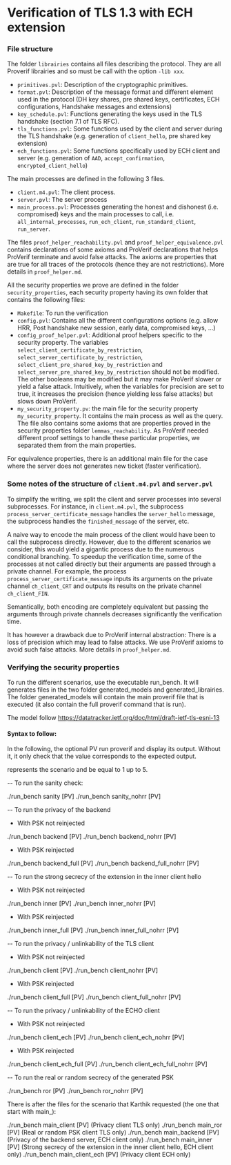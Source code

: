 # Verification of TLS 1.3 with ECH extension

### File structure

The folder `librairies` contains all files describing the protocol. They are all
Proverif librairies and so must be call with the option `-lib xxx`.
- `primitives.pvl`: Description of the cryptographic primitives.
- `format.pvl`: Description of the message format and different element used in the protocol (DH key shares, pre shared keys, certificates, ECH configurations, Handshake messages and extensions)
- `key_schedule.pvl`: Functions generating the keys used in the TLS handshake (section 7.1 of TLS RFC).
- `tls_functions.pvl`: Some functions used by the client and server during the TLS handshake (e.g. generation of `client_hello`, pre shared key extension)
- `ech_functions.pvl`: Some functions specifically used by ECH client and server (e.g. generation of `AAD`, `accept_confirmation`, `encrypted_client_hello`)

The main processes are defined in the following 3 files.
- `client.m4.pvl`: The client process.
- `server.pvl`: The server process
- `main_process.pvl`: Processes generating the honest and dishonest (i.e. compromised) keys and the main processes to call, i.e. `all_internal_processes`, `run_ech_client`, `run_standard_client`, `run_server`.

The files `proof_helper_reachability.pvl` and `proof_helper_equivalence.pvl` contains declarations of some axioms and ProVerif declarations that helps ProVerif terminate and avoid false attacks. The axioms are properties that are true for all traces of the protocols (hence they are not restrictions). More details in `proof_helper.md`.

All the security properties we prove are defined in the folder `security_properties`, each security property having its own folder that contains the following files:
- `Makefile`: To run the verification
- `config.pvl`: Contains all the different configurations options (e.g. allow HRR, Post handshake new session, early data, compromised keys, ...)
- `config_proof_helper.pvl`: Additional proof helpers specific to the security property. The variables `select_client_certificate_by_restriction`, `select_server_certificate_by_restriction`, `select_client_pre_shared_key_by_restriction` and `select_server_pre_shared_key_by_restriction` should not be modified. The other booleans may be modified but it may make ProVerif slower or yield a false attack. Intuitively, when the variables for precision are set to true, it increases the precision (hence yielding less false attacks) but slows down ProVerif.
- `my_security_property.pv`: the main file for the security property `my_security_property`. It contains the main process as well as the query. The file also contains some axioms that are properties proved in the security properties folder `lemmas_reachability`. As ProVerif needed different proof settings to handle these particular properties, we separated them from the main properties.

For equivalence properties, there is an additional main file for the case where the server does not generates new ticket (faster verification).

### Some notes of the structure of `client.m4.pvl` and `server.pvl`

To simplify the writing, we split the client and server processes into several subprocesses. For instance, in `client.m4.pvl`, the subprocess `process_server_certificate_message` handles the `server_hello` message, the subprocess handles the `finished_message` of the server, etc.

A naive way to encode the main process of the client would have been to call the subprocess directly. However, due to the different scenarios we consider, this would yield a gigantic process due to the numerous conditional branching. To speedup the verification time, some of the processes at not called directly but their arguments are passed through a private channel. For example, the process `process_server_certificate_message` inputs its arguments on the private channel `ch_client_CRT` and outputs its results on the private channel `ch_client_FIN`.

Semantically, both encoding are completely equivalent but passing the arguments through private channels decreases significantly the verification time.

It has however a drawback due to ProVerif internal abstraction: There is a loss of precision which may lead to false attacks. We use ProVerif axioms to avoid such false attacks. More details in `proof_helper.md`.

### Verifying the security properties


To run the different scenarios, use the executable run_bench. It will generates files in the two folder generated_models and generated_librairies. The folder generated_models will contain the main proverif file that is executed (it also contain the full proverif command that is run).

The model follow https://datatracker.ietf.org/doc/html/draft-ietf-tls-esni-13

#### Syntax to follow:

In the following, the optional PV run proverif and display its output. Without it, it only check that the value corresponds to the expected output.

<n> represents the scenario and be equal to 1 up to 5.

-- To run the sanity check:

./run_bench sanity [PV]
./run_bench sanity_nohrr [PV]

-- To run the privacy of the backend

* With PSK not reinjected

./run_bench backend <n> [PV]
./run_bench backend_nohrr <n> [PV]

* With PSK reinjected

./run_bench backend_full <n> [PV]
./run_bench backend_full_nohrr <n> [PV]

-- To run the strong secrecy of the extension in the inner client hello

* With PSK not reinjected

./run_bench inner <n> [PV]
./run_bench inner_nohrr <n> [PV]

* With PSK reinjected

./run_bench inner_full <n> [PV]
./run_bench inner_full_nohrr <n> [PV]

-- To run the privacy / unlinkability of the TLS client

* With PSK not reinjected

./run_bench client <n> [PV]
./run_bench client_nohrr <n> [PV]

* With PSK reinjected

./run_bench client_full <n> [PV]
./run_bench client_full_nohrr <n> [PV]

-- To run the privacy / unlinkability of the ECHO client

* With PSK not reinjected

./run_bench client_ech <n> [PV]
./run_bench client_ech_nohrr <n> [PV]

* With PSK reinjected

./run_bench client_ech_full <n> [PV]
./run_bench client_ech_full_nohrr <n> [PV]

-- To run the real or random secrecy of the generated PSK

./run_bench ror <n> [PV]
./run_bench ror_nohrr <n> [PV]



There is after the files for the scenario that Karthik requested (the one that start with main_):

./run_bench main_client [PV]         (Privacy client TLS only)
./run_bench main_ror [PV]            (Real or random PSK client TLS only)
./run_bench main_backend [PV]        (Privacy of the backend server, ECH client only)
./run_bench main_inner [PV]          (Strong secrecy of the extension in the inner client hello, ECH client only)
./run_bench main_client_ech [PV]     (Privacy client ECH only)
